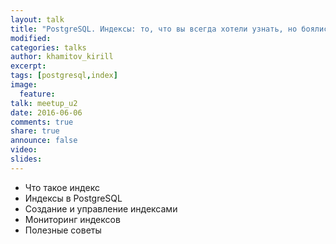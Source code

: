 ```yaml
---
layout: talk
title: "PostgreSQL. Индексы: то, что вы всегда хотели узнать, но боялись спросить"
modified:
categories: talks
author: khamitov_kirill
excerpt:
tags: [postgresql,index]
image:
  feature:
talk: meetup_u2
date: 2016-06-06
comments: true
share: true
announce: false 
video: 
slides: 
---
```



* Что такое индекс
* Индексы в PostgreSQL
* Создание и управление индексами
* Мониторинг индексов
* Полезные советы
